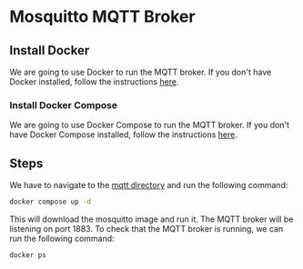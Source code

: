 
# Mosquitto MQTT Broker

## Install Docker
We are going to use Docker to run the MQTT broker.
If you don't have Docker installed, follow the
instructions [here](https://docs.docker.com/engine/install/).


### Install Docker Compose

We are going to use Docker Compose to run the MQTT broker.
If you don't have Docker Compose installed, follow the
instructions [here](https://docs.docker.com/compose/install/).

## Steps

We have to navigate to the [mqtt directory](docker/mqtt) and run the following
command:

```bash
docker compose up -d
```

This will download the mosquitto image and run it. The MQTT broker will be
listening on port 1883. To check that the MQTT broker is running, we can run
the following command:

```bash
docker ps
```







